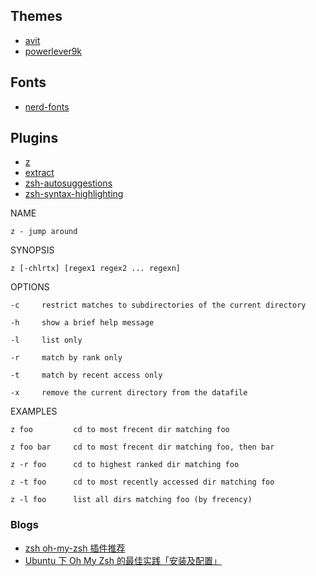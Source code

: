 
## Themes
* [avit](https://github.com/robbyrussell/oh-my-zsh/wiki/themes)
* [powerlever9k](https://github.com/bhilburn/powerlevel9k)

## Fonts
* [nerd-fonts](https://github.com/ryanoasis/nerd-fonts)

## Plugins
* [z](https://github.com/robbyrussell/oh-my-zsh/tree/master/plugins/z)
* [extract](https://github.com/robbyrussell/oh-my-zsh/tree/master/plugins/extract)
* [zsh-autosuggestions](https://github.com/zsh-users/zsh-autosuggestions)
* [zsh-syntax-highlighting](https://github.com/zsh-users/zsh-syntax-highlighting)

NAME

    z - jump around

SYNOPSIS

    z [-chlrtx] [regex1 regex2 ... regexn]

OPTIONS

    -c     restrict matches to subdirectories of the current directory

    -h     show a brief help message

    -l     list only

    -r     match by rank only

    -t     match by recent access only

    -x     remove the current directory from the datafile

EXAMPLES

    z foo         cd to most frecent dir matching foo

    z foo bar     cd to most frecent dir matching foo, then bar

    z -r foo      cd to highest ranked dir matching foo

    z -t foo      cd to most recently accessed dir matching foo

    z -l foo      list all dirs matching foo (by frecency)

### Blogs
- [zsh oh-my-zsh 插件推荐](https://hufangyun.com/2017/zsh-plugin/)
- [Ubuntu 下 Oh My Zsh 的最佳实践「安装及配置」](https://segmentfault.com/a/1190000015283092)
